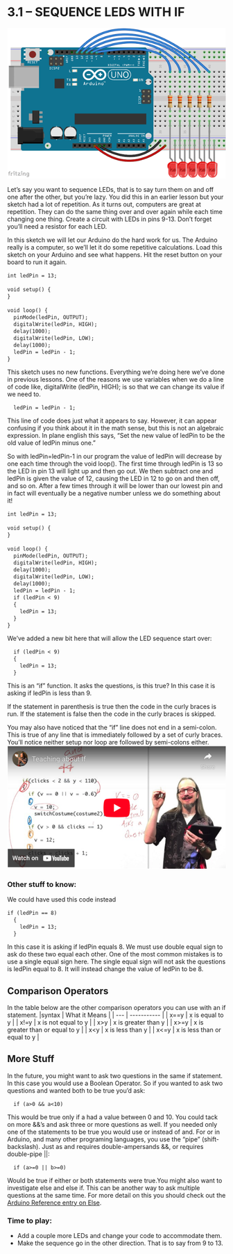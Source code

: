 # 3.1 – SEQUENCE LEDS WITH IF
![Arduino with 5 LEDs](images/Arduino-5LEDs.png)

Let’s say you want to sequence LEDs, that is to say turn them on and off one after the other, but you’re lazy. You did this in an earlier lesson but your sketch had a lot of repetition. As it turns out, computers are great at repetition. They can do the same thing over and over again while each time changing one thing. Create a circuit with LEDs in pins 9-13. Don’t forget you’ll need a resistor for each LED.

In this sketch we will let our Arduino do the hard work for us. The Arduino really is a computer, so we’ll let it do some repetitive calculations. Load this sketch on your Arduino and see what happens. Hit the reset button on your board to run it again.
```
int ledPin = 13;

void setup() {
}

void loop() {
  pinMode(ledPin, OUTPUT);
  digitalWrite(ledPin, HIGH);
  delay(1000);
  digitalWrite(ledPin, LOW);
  delay(1000);
  ledPin = ledPin - 1;  
}
```
This sketch uses no new functions. Everything we’re doing here we’ve done in previous lessons. One of the reasons we use variables when we do a line of code like, digitalWrite (ledPin, HIGH); is so that we can change its value if we need to.
```
  ledPin = ledPin - 1;
  ```
This line of code does just what it appears to say. However, it can appear confusing if you think about it in the math sense, but this is not an algebraic expression. In plane english this says, “Set the new value of ledPin to be the old value of ledPin minus one.”

So with ledPin=ledPin-1 in our program the value of ledPin will decrease by one each time through the void loop(). The first time through ledPin is 13 so the LED in pin 13 will light up and then go out. We then subtract one and ledPin is given the value of 12, causing the LED in 12 to go on and then off, and so on. After a few times through it will be lower than our lowest pin and in fact will eventually be a negative number unless we do something about it!
```
int ledPin = 13;

void setup() {
}

void loop() {
  pinMode(ledPin, OUTPUT);
  digitalWrite(ledPin, HIGH);
  delay(1000);
  digitalWrite(ledPin, LOW);
  delay(1000);
  ledPin = ledPin - 1;
  if (ledPin < 9)
  {
    ledPin = 13;
  }
}
```
We’ve added a new bit here that will allow the LED sequence start over:
```
  if (ledPin < 9)
  {
    ledPin = 13;
  }
  ```
This is an “if” function. It asks the questions, is this true? In this case it is asking if ledPin is less than 9.

If the statement in parenthesis is true then the code in the curly braces is run. If the statement is false then the code in the curly braces is skipped.

You may also have noticed that the “if” line does not end in a semi-colon. This is true of any line that is immediately followed by a set of curly braces. You’ll notice neither setup nor loop are followed by semi-colons either.
[![YouTube Thumbnail](images/if_yt.png)](https://youtu.be/xNfma0XAM6I)
### Other stuff to know:

We could have used this code instead
```
if (ledPin == 8)
  {
    ledPin = 13;
  }
  ```
In this case it is asking if ledPin equals 8. We must use double equal sign to ask do these two equal each other. One of the most common mistakes is to use a single equal sign here. The single equal sign will not ask the questions is ledPin equal to 8. It will instead change the value of ledPin to be 8.

## Comparison Operators

In the table below are the other comparison operators you can use with an if statement.
|syntax | What it Means |
| --- | ----------- |
 | x==y	| x is equal to y |
 | x!=y	| x is not equal to y |
 | x>y	| x is greater than y |
 | x>=y	| x is greater than or equal to y |
 | x<y	| x is less than y |
 | x<=y	| x is less than or equal to y |
 
## More Stuff

In the future, you might want to ask two questions in the same if statement. In this case you would use a Boolean Operator. So if you wanted to ask two questions and wanted both to be true you’d ask:
```
  if (a>0 && a<10)
  ```
This would be true only if a had a value between 0 and 10. You could tack on more &&’s and ask three or more questions as well. If you needed only one of the statements to be true you would use or instead of and. For or in Arduino, and many other programing languages, you use the “pipe” (shift-backslash). Just as and requires double-ampersands &&, or requires double-pipe ||:
```
  if (a>=0 || b>=0)
  ```
Would be true if either or both statements were true.You might also want to investigate else and else if. This can be another way to ask multiple questions at the same time. For more detail on this you should check out the [Arduino Reference entry on Else](https://www.arduino.cc/reference/en/language/structure/control-structure/else/).

### Time to play:
- Add a couple more LEDs and change your code to accommodate them.
- Make the sequence go in the other direction. That is to say from 9 to 13.
